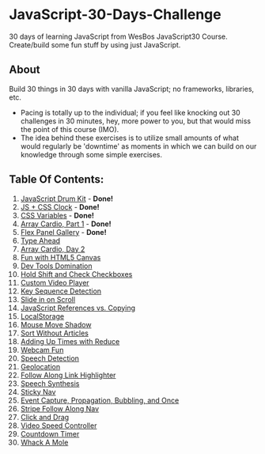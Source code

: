 # JavaScript-30-Days-Challenge
30 days of learning JavaScript from WesBos JavaScript30 Course. Create/build some fun stuff by using just JavaScript.

## About

Build 30 things in 30 days with vanilla JavaScript; no frameworks, libraries, etc.
- Pacing is totally up to the individual; if you feel like knocking out 30 challenges in 30 minutes, hey, more power to you, but that would miss the point of this course (IMO).
- The idea behind these exercises is to utilize small amounts of what would regularly be 'downtime' as moments in which we can build on our knowledge through some simple exercises.

## Table Of Contents:

1.  [JavaScript Drum Kit](https://github.com/stevedang-dev/JavaScript-30-Days-Challenge/tree/master/01%20-%20JavaScript%20Drum%20Kit) - **Done!**
2.  [JS + CSS Clock](https://github.com/stevedang-dev/JavaScript-30-Days-Challenge/tree/master/02%20-%20JS%20and%20CSS%20Clock) - **Done!**
3.  [CSS Variables](https://github.com/stevedang-dev/JavaScript-30-Days-Challenge/tree/master/03%20-%20CSS%20Variables) - **Done!**
4.  [Array Cardio, Part 1](https://github.com/stevedang-dev/JavaScript-30-Days-Challenge/tree/master/04%20-%20JavaScript%20Array%20Cardio) - **Done!**
5.  [Flex Panel Gallery](https://github.com/stevedang-dev/JavaScript-30-Days-Challenge/tree/master/05%20-%20Flex%20Panel%20Gallery) - **Done!**
6.  [Type Ahead]()
7.  [Array Cardio, Day 2]()
8.  [Fun with HTML5 Canvas]()
9.  [Dev Tools Domination]()
10. [Hold Shift and Check Checkboxes]()
11. [Custom Video Player]()
12. [Key Sequence Detection]()
13. [Slide in on Scroll]()
14. [JavaScript References vs. Copying]()
15. [LocalStorage]()
16. [Mouse Move Shadow]()
17. [Sort Without Articles]()
18. [Adding Up Times with Reduce]()
19. [Webcam Fun]()
20. [Speech Detection]()
21. [Geolocation]()
22. [Follow Along Link Highlighter]()
23. [Speech Synthesis]()
24. [Sticky Nav]()
25. [Event Capture, Propagation, Bubbling, and Once]()
26. [Stripe Follow Along Nav]()
27. [Click and Drag]()
28. [Video Speed Controller]()
29. [Countdown Timer]()
30. [Whack A Mole]()

